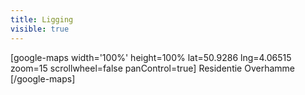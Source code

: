 ```yaml
---
title: Ligging
visible: true
---
```


[google-maps width='100%' height=100% lat=50.9286 lng=4.06515 zoom=15 scrollwheel=false panControl=true]
Residentie Overhamme
[/google-maps]
